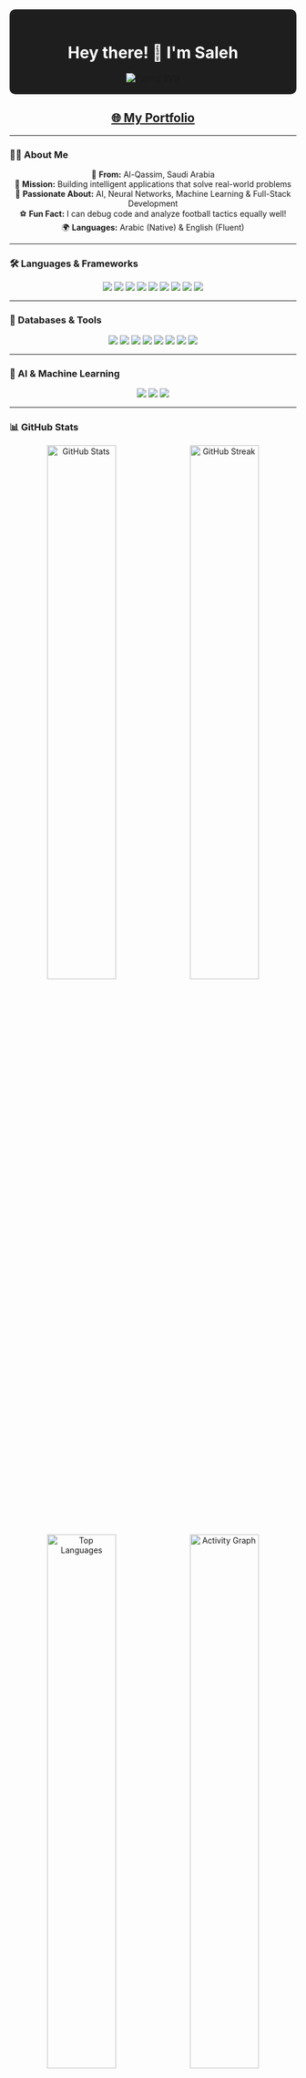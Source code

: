 <div align="center" style="background-color: #1e1e1e; padding: 20px; border-radius: 10px;">
  <h1 style="color: white;">Hey there! 👋 I'm Saleh</h1>
  <img src="https://readme-typing-svg.herokuapp.com?font=Fira+Code&weight=600&size=28&pause=1000&color=90CAF9&width=600&lines=Saudi+Programmer+from+Al-Qassim;Software+Engineer;Building+Solutions+That+Matter;Coffee-Driven+Developer+☕" alt="Typing SVG" />
</div>

<h2 align="center">
  <a href="https://2saleh1.github.io/portfolio/">🌐 My Portfolio</a>
</h2>

---

### 🧑‍💻 About Me

<p align="center">
  🌴 <b>From:</b> Al-Qassim, Saudi Arabia<br>
  🎯 <b>Mission:</b> Building intelligent applications that solve real-world problems<br>
  🧠 <b>Passionate About:</b> AI, Neural Networks, Machine Learning & Full-Stack Development<br>
  ⚽ <b>Fun Fact:</b> I can debug code and analyze football tactics equally well!<br>
  🌍 <b>Languages:</b> Arabic (Native) & English (Fluent)
</p>

---

### 🛠️ Languages & Frameworks

<p align="center">
  <img src="https://img.shields.io/badge/HTML5-E34F26?style=for-the-badge&logo=html5&logoColor=white"/>
  <img src="https://img.shields.io/badge/CSS3-1572B6?style=for-the-badge&logo=css3&logoColor=white"/>
  <img src="https://img.shields.io/badge/JavaScript-F7DF1E?style=for-the-badge&logo=javascript&logoColor=black"/>
  <img src="https://img.shields.io/badge/TypeScript-007ACC?style=for-the-badge&logo=typescript&logoColor=white"/>
  <img src="https://img.shields.io/badge/Python-3776AB?style=for-the-badge&logo=python&logoColor=white"/>
  <img src="https://img.shields.io/badge/Java-ED8B00?style=for-the-badge&logo=java&logoColor=white"/>
  <img src="https://img.shields.io/badge/C++-00599C?style=for-the-badge&logo=c%2B%2B&logoColor=white"/>
  <img src="https://img.shields.io/badge/PHP-777BB4?style=for-the-badge&logo=php&logoColor=white"/>
  <img src="https://img.shields.io/badge/React_Native-20232A?style=for-the-badge&logo=react&logoColor=61DAFB"/>
</p>

---

### 🧰 Databases & Tools

<p align="center">
  <img src="https://img.shields.io/badge/Supabase-181818?style=for-the-badge&logo=supabase&logoColor=white"/>
  <img src="https://img.shields.io/badge/Git-F05032?style=for-the-badge&logo=git&logoColor=white"/>
  <img src="https://img.shields.io/badge/VS_Code-007ACC?style=for-the-badge&logo=visual-studio-code&logoColor=white"/>
  <img src="https://img.shields.io/badge/Anaconda-42B029?style=for-the-badge&logo=anaconda&logoColor=white"/>
  <img src="https://img.shields.io/badge/Arduino-00979D?style=for-the-badge&logo=arduino&logoColor=white"/>
  <img src="https://img.shields.io/badge/OpenCV-5C3EE8?style=for-the-badge&logo=opencv&logoColor=white"/>
  <img src="https://img.shields.io/badge/Linux-333333?style=for-the-badge&logo=linux&logoColor=white"/>
  <img src="https://img.shields.io/badge/Windows-0078D6?style=for-the-badge&logo=windows&logoColor=white"/>
</p>

---

### 🤖 AI & Machine Learning

<p align="center">
  <img src="https://img.shields.io/badge/AI%20%26%20ML-232946?style=for-the-badge&logo=ai&logoColor=white"/>
  <img src="https://img.shields.io/badge/TensorFlow-FF6F00?style=for-the-badge&logo=tensorflow&logoColor=white"/>
  <img src="https://img.shields.io/badge/Pandas-150458?style=for-the-badge&logo=pandas&logoColor=white"/>
</p>

---

### 📊 GitHub Stats

<p align="center">
  <img width="49%" src="https://github-readme-stats.vercel.app/api?username=2saleh1&show_icons=true&theme=radical&hide_border=true&bg_color=0D1117&title_color=667EEA&icon_color=F7931E&text_color=FFF" alt="GitHub Stats" />
  <img width="49%" src="https://github-readme-streak-stats.herokuapp.com/?user=2saleh1&theme=radical&hide_border=true&background=0D1117&stroke=667EEA&ring=F7931E&fire=F7931E&currStreakLabel=FFF" alt="GitHub Streak" />
  <img width="49%" src="https://github-readme-stats.vercel.app/api/top-langs/?username=2saleh1&layout=compact&theme=radical&hide_border=true&bg_color=0D1117&title_color=667EEA&text_color=FFF" alt="Top Languages" />
  <img width="49%" src="https://github-readme-activity-graph.vercel.app/graph?username=2saleh1&bg_color=0D1117&color=667EEA&line=F7931E&point=FFF&area=true&hide_border=true" alt="Activity Graph" />
</p>

---

### 🤝 Let's Connect

<p align="center">
  <a href="mailto:saleh60361@gmail.com"><img alt="Email" src="https://img.shields.io/badge/📧_Email-saleh60361@gmail.com-D14836?style=for-the-badge&logo=gmail&logoColor=white"></a>
  <a href="[https://linkedin.com/in/2saleh1](https://www.linkedin.com/in/saleh-al-assaf-95470a349/)"><img alt="LinkedIn" src="https://img.shields.io/badge/💼_LinkedIn-Let's_Network!-0077B5?style=for-the-badge&logo=linkedin&logoColor=white"></a>
  <a href="https://github.com/2saleh1"><img alt="GitHub" src="https://img.shields.io/badge/💻_GitHub-Follow_Me!-181717?style=for-the-badge&logo=github&logoColor=white"></a>
  <a href="https://2saleh1.github.io/portfolio/"><img alt="Website" src="https://img.shields.io/badge/🌐_Portfolio-Visit_My_Site!-667EEA?style=for-the-badge&logo=safari&logoColor=white"></a>
</p>

---

### 📈 GitHub Profile Summary

<p align="center">
  <img alt="Profile Views" src="https://komarev.com/ghpvc/?username=2saleh1&color=667EEA&style=for-the-badge&label=Profile+Views">
  <img alt="Followers" src="https://img.shields.io/github/followers/2saleh1?style=for-the-badge&color=667EEA&labelColor=000000">
  <img alt="Stars" src="https://img.shields.io/github/stars/2saleh1?style=for-the-badge&color=F7931E&labelColor=000000">
</p>

---

<div align="center">
  <img src="https://capsule-render.vercel.app/api?type=waving&color=gradient&customColorList=6,11,20&height=100&section=footer&text=Happy%20Coding!&fontSize=16&fontColor=fff&animation=twinkling"/>
</div>
